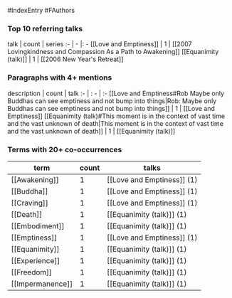 #IndexEntry #FAuthors

### Top 10 referring talks
talk | count | series
:- | - |: -
[[Love and Emptiness]] | 1 | [[2007 Lovingkindness and Compassion As a Path to Awakening]]
[[Equanimity (talk)]] | 1 | [[2006 New Year's Retreat]]

### Paragraphs with 4+ mentions
description | count | talk
:- | : - | :-
[[Love and Emptiness#Rob Maybe only Buddhas can see emptiness and not bump into things\|Rob: Maybe only Buddhas can see emptiness and not bump into things]] | 1 | [[Love and Emptiness]]
[[Equanimity (talk)#This moment is in the context of vast time and the vast unknown of death\|This moment is in the context of vast time and the vast unknown of death]] | 1 | [[Equanimity (talk)]]

### Terms with 20+ co-occurrences
term | count | talks
-|-|-
[[Awakening]] | 1 | <span class="counts">[[Love and Emptiness]] (1)</span> 
[[Buddha]] | 1 | <span class="counts">[[Love and Emptiness]] (1)</span> 
[[Craving]] | 1 | <span class="counts">[[Love and Emptiness]] (1)</span> 
[[Death]] | 1 | <span class="counts">[[Equanimity (talk)]] (1)</span> 
[[Embodiment]] | 1 | <span class="counts">[[Equanimity (talk)]] (1)</span> 
[[Emptiness]] | 1 | <span class="counts">[[Love and Emptiness]] (1)</span> 
[[Equanimity]] | 1 | <span class="counts">[[Equanimity (talk)]] (1)</span> 
[[Experience]] | 1 | <span class="counts">[[Equanimity (talk)]] (1)</span> 
[[Freedom]] | 1 | <span class="counts">[[Equanimity (talk)]] (1)</span> 
[[Impermanence]] | 1 | <span class="counts">[[Equanimity (talk)]] (1)</span> 

